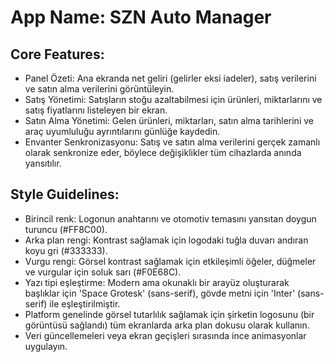 # **App Name**: SZN Auto Manager

## Core Features:

- Panel Özeti: Ana ekranda net geliri (gelirler eksi iadeler), satış verilerini ve satın alma verilerini görüntüleyin.
- Satış Yönetimi: Satışların stoğu azaltabilmesi için ürünleri, miktarlarını ve satış fiyatlarını listeleyen bir ekran.
- Satın Alma Yönetimi: Gelen ürünleri, miktarları, satın alma tarihlerini ve araç uyumluluğu ayrıntılarını günlüğe kaydedin.
- Envanter Senkronizasyonu: Satış ve satın alma verilerini gerçek zamanlı olarak senkronize eder, böylece değişiklikler tüm cihazlarda anında yansıtılır.

## Style Guidelines:

- Birincil renk: Logonun anahtarını ve otomotiv temasını yansıtan doygun turuncu (#FF8C00).
- Arka plan rengi: Kontrast sağlamak için logodaki tuğla duvarı andıran koyu gri (#333333).
- Vurgu rengi: Görsel kontrast sağlamak için etkileşimli öğeler, düğmeler ve vurgular için soluk sarı (#F0E68C).
- Yazı tipi eşleştirme: Modern ama okunaklı bir arayüz oluşturarak başlıklar için 'Space Grotesk' (sans-serif), gövde metni için 'Inter' (sans-serif) ile eşleştirilmiştir.
- Platform genelinde görsel tutarlılık sağlamak için şirketin logosunu (bir görüntüsü sağlandı) tüm ekranlarda arka plan dokusu olarak kullanın.
- Veri güncellemeleri veya ekran geçişleri sırasında ince animasyonlar uygulayın.